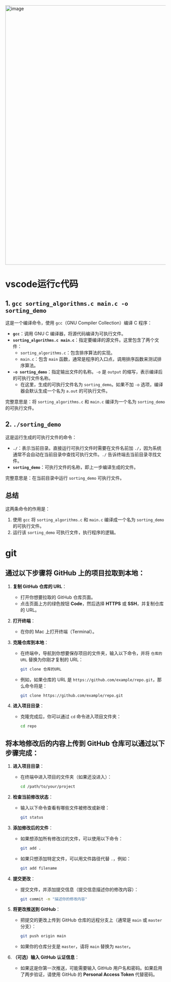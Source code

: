 <img width="816" alt="image" src="https://github.com/user-attachments/assets/31b854a4-6919-43e1-936b-aae81aa9ea72">

# vscode运行c代码
## 1. `gcc sorting_algorithms.c main.c -o sorting_demo`

这是一个编译命令，使用 `gcc`（GNU Compiler Collection）编译 C 程序：

- **`gcc`**：调用 GNU C 编译器，将源代码编译为可执行文件。
- **`sorting_algorithms.c main.c`**：指定要编译的源文件。这里包含了两个文件：
  - `sorting_algorithms.c`：包含排序算法的实现。
  - `main.c`：包含 `main` 函数，通常是程序的入口点，调用排序函数来测试排序算法。
- **`-o sorting_demo`**：指定输出文件的名称。`-o` 是 `output` 的缩写，表示编译后的可执行文件名称。
  - 在这里，生成的可执行文件名为 `sorting_demo`。如果不加 `-o` 选项，编译器会默认生成一个名为 `a.out` 的可执行文件。

完整意思是：将 `sorting_algorithms.c` 和 `main.c` 编译为一个名为 `sorting_demo` 的可执行文件。

## 2. `./sorting_demo`

这是运行生成的可执行文件的命令：

- **`./`**：表示当前目录。直接运行可执行文件时需要在文件名前加 `./`，因为系统通常不会自动在当前目录中查找可执行文件。`./` 告诉终端去当前目录寻找文件。
- **`sorting_demo`**：可执行文件的名称，即上一步编译生成的文件。

完整意思是：在当前目录中运行 `sorting_demo` 可执行文件。

## 总结

这两条命令的作用是：
1. 使用 `gcc` 将 `sorting_algorithms.c` 和 `main.c` 编译成一个名为 `sorting_demo` 的可执行文件。
2. 运行该 `sorting_demo` 可执行文件，执行程序的逻辑。

# git
## 通过以下步骤将 GitHub 上的项目拉取到本地：

1. **复制 GitHub 仓库的 URL**：
   - 打开你想要拉取的 GitHub 仓库页面。
   - 点击页面上方的绿色按钮 **Code**，然后选择 **HTTPS** 或 **SSH**，并复制仓库的 URL。

2. **打开终端**：
   - 在你的 Mac 上打开终端（Terminal）。

3. **克隆仓库到本地**：
   - 在终端中，导航到你想要保存项目的文件夹，输入以下命令，并将 `仓库的URL` 替换为你刚才复制的 URL：
     ```bash
     git clone 仓库的URL
     ```
   - 例如，如果仓库的 URL 是 `https://github.com/example/repo.git`，那么命令将是：
     ```bash
     git clone https://github.com/example/repo.git
     ```

4. **进入项目目录**：
   - 克隆完成后，你可以通过 `cd` 命令进入项目文件夹：
     ```bash
     cd repo
     ```

## 将本地修改后的内容上传到 GitHub 仓库可以通过以下步骤完成：

1. **进入项目目录**：
   - 在终端中进入项目的文件夹（如果还没进入）：
     ```bash
     cd /path/to/your/project
     ```

2. **检查当前修改状态**：
   - 输入以下命令查看有哪些文件被修改或新增：
     ```bash
     git status
     ```

3. **添加修改后的文件**：
   - 如果想添加所有修改过的文件，可以使用以下命令：
     ```bash
     git add .
     ```
   - 如果只想添加特定文件，可以用文件路径代替 `.`，例如：
     ```bash
     git add filename
     ```

4. **提交更改**：
   - 提交文件，并添加提交信息（提交信息描述你的修改内容）：
     ```bash
     git commit -m "描述你的修改内容"
     ```

5. **将更改推送到 GitHub**：
   - 把提交的更改上传到 GitHub 仓库的远程分支上（通常是 `main` 或 `master` 分支）：
     ```bash
     git push origin main
     ```
   - 如果你的仓库分支是 `master`，请将 `main` 替换为 `master`。

6. **（可选）输入 GitHub 认证信息**：
   - 如果这是你第一次推送，可能需要输入 GitHub 用户名和密码。如果启用了两步验证，请使用 GitHub 的 **Personal Access Token** 代替密码。
